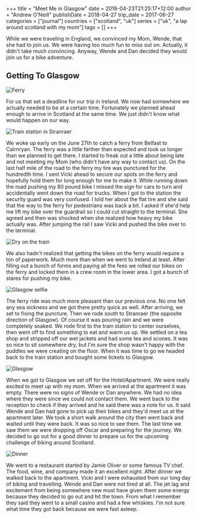 +++
title = "Meet Me in Glasgow"
date = 2018-04-23T21:25:17+12:00
author = "Andrew O'Neill"
publishDate = 2018-04-27
trip_date = 2017-06-27
categories = ["journal"]
countries = ["scotland", "uk"]
series = ["uk", "a lap around scotland with my mom"]
tags = []
+++

While we were traveling in England, we convinced my Mom, Wende, that she
had to join us. We were having too much fun to miss out on.  Actually,
it didn't take much convincing. Anyway, Wende and Dan decided they would
join us for a bike adventure. <!--more-->

## Getting To Glasgow

![Ferry](images/IMG_1161.jpg)

For us that set a deadline for our trip in Ireland. We now had somewhere
we actually needed to be at a certain time. Fortunately we planned ahead
enough to arrive in Scotland at the same time. We just didn't know what
would happen on our way.

![Train station in Stranraer](images/IMG_1163.jpg)

We woke up early on the June 27th to catch a ferry from Belfast to
Cairnryan. The ferry was a little farther than expected and took us longer
than we planned to get there. I started to freak out a little about being
late and not meeting my Mom (who didn't have any way to contact us). On
the last half mile of the road to the ferry my tire was punctured for
the hundredth time. I sent Vicki ahead to secure our spots on the ferry
and hopefully hold them for long enough for me to make it. While running
down the road pushing my 80 pound bike I missed the sign for cars to
turn and accidentally went down the road for trucks. When I got to the
station the security guard was very confused. I told her about the flat
tire and she said that the way to the ferry for pedestrians was back a
bit. I asked if she'd help me lift my bike over the guardrail so I could
cut straight to the terminal. She agreed and then was shocked when she
realized how heavy my bike actually was. After jumping the rail I saw
Vicki and pushed the bike over to the terminal.

![Dry on the train](images/IMG_1164.jpg)

We also hadn't realized that getting the bikes on the ferry would require
a ton of paperwork. Much more than when we went to Ireland at least. After
filling out a bunch of forms and paying all the fees we rolled our bikes
on the ferry and locked them in a crew room in the lower area. I got a
bunch of stares for pushing my bike.

![Glasgow selfie](images/IMG_1173.jpg)

The ferry ride was much more pleasant than our previous one. No one felt
any sea sickness and we got there pretty quick as well. After arriving,
we set to fixing the puncture. Then we rode south to Stranraer (the
opposite direction of Glasgow). Of course it was pouring rain and we were
completely soaked. We rode first to the train station to center ourselves,
then went off to find something to eat and warm us up. We settled on a
tea shop and stripped off our wet jackets and had some tea and scones.
It was so nice to sit somewhere dry, but I'm sure the shop wasn't happy
with the puddles we were creating on the floor.  When it was time to go
we headed back to the train station and bought some tickets to Glasgow.

![Glasgow](images/IMG_1179.jpg)

When we got to Glasgow we set off for the Hotel/Apartment. We were really
excited to meet up with my mom. When we arrived at the apartment it was
empty. There were no signs of Wende or Dan anywhere. We had no idea
where they were since we could not contact them. We went back to the
reception to check if they arrived and he said there was a note for us.
It said Wende and Dan had gone to pick up their bikes and they'd meet us
at the apartment later. We took a short walk around the city then went
back and waited until they were back. It was so nice to see them. The
last time we saw them we were dropping off Oscar and preparing for the
journey. We decided to go out for a good dinner to prepare us for the
upcoming challenge of biking around Scotland.

![Dinner](images/IMG_1181.jpg)

We went to a restaurant started by Jamie Oliver or some famous TV
chef. The food, wine, and company made it an excellent night. After dinner
we walked back to the apartment. Vicki and I were exhausted from our long
day of biking and travelling. Wende and Dan were not tired at all. The
jet lag and excitement from being somewhere new must have given them
some energy because they decided to go out and hit the town. From what I
remember they said they went to a small casino and had a few whiskies. I'm
not sure what time they got back because we were fast asleep.
